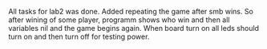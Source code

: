﻿All tasks for lab2 was done. Added repeating the game after smb wins. So after wining of some player, programm shows who win and then all variables nil and the game begins again. When board turn on all leds should turn on and then turn off for testing power.